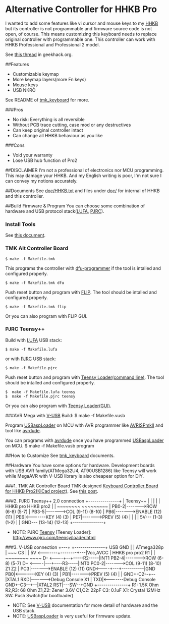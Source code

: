 Alternative Controller for HHKB Pro
===================================
I wanted to add some features like vi cursor and mouse keys to my [HHKB][HHKB] but its controller is not programmable and
firmware source code is not open, of course. This means customizing this keyboard needs to replace original 
controller with programmable one. This controller can work with HHKB Professional and Professional 2 model.

See [this thread][AltController] in geekhack.org.

[HHKB]: http://www.pfu.fujitsu.com/hhkeyboard/
[AltController]: http://geekhack.org/index.php?topic=12047.0
[Teensy]: http://www.pjrc.com/teensy/


##Features
* Customizable keymap
* More keymap layers(more Fn keys)
* Mouse keys
* USB NKRO

See README of [tmk_keyboard] for more.

[tmk_keyboard]: http://github.com/tmk/tmk_keyboard
 
###Pros
* No risk: Everything is all reversible
* Without PCB trace cutting, case mod or any destructives
* Can keep original controller intact
* Can change all HHKB behaviour as you like

###Cons
* Void your warranty
* Lose USB hub function of Pro2

##DISCLAIMER
I'm not a professional of electronics nor MCU programming. This may damage your HHKB.
And my English writing is poor, I'm not sure I can convey my notions accurately.


##Documents
See [doc/HHKB.txt](doc/HHKB.txt) and files under [doc/](doc/) for internal of HHKB and this controller.


##Build Firmware & Program
You can choose some combination of hardware and USB protocol stack([LUFA], [PJRC]).

### Install Tools
See [this document](../../doc/build.md).

### TMK Alt Controller Board
    $ make -f Makefile.tmk

This programs the controller with [dfu-programmer] if the tool is intalled and configured properly.

    $ make -f Makefile.tmk dfu

Push reset button and program with [FLIP]. The tool should be intalled and configured properly.

    $ make -f Makefile.tmk flip

Or you can also program with FLIP GUI.

[dfu-programmer]: http://dfu-programmer.sourceforge.net/
[FLIP]: http://www.atmel.com/tools/FLIP.aspx


### PJRC Teensy++
Build with [LUFA] USB stack:

    $ make -f Makefile.lufa

or with [PJRC] USB stack:

    $ make -f Makefile.pjrc

Push reset button and program with [Teensy Loader(command line)]. The tool should be intalled and configured properly.

    $  make -f Makefile.lufa teensy
    $  make -f Makefile.pjrc teensy

Or you can also program with [Teensy Loader(GUI)].

[LUFA]: http://www.fourwalledcubicle.com/LUFA.php
[PJRC]: http://www.pjrc.com/teensy/usb_keyboard.html
[Teensy Loader(command line)]: http://www.pjrc.com/teensy/loader_cli.html
[Teensy Loader(GUI)]: http://www.pjrc.com/teensy/loader.html


###AVR Mega with [V-USB]
Build:
    $ make -f Makefile.vusb

Program [USBaspLoader] on MCU with AVR programmer like [AVRISPmkII] and tool like [avrdude].

You can programs with [avrdude] once you have programmed [USBaspLoader] on MCU.
    $  make -f Makefile.vusb program

[AVRISPmkII]: http://www.atmel.com/tools/AVRISPMKII.aspx
[avrdude]: http://www.nongnu.org/avrdude/


##How to Customize
See [tmk_keyboard] documents.


##Hardware
You have some options for hardware. Development boards with USB AVR family(ATMega32U4, AT90USB1286) like Teensy will work while MegaAVR with V-USB library is also cheapear option for DIY.

###1. TMK Alt Controller Board
TMK designed [Keyboard Controller Board for HHKB Pro2(KiCad project)](https://github.com/tmk/HHKB_controller).
See [this post](http://geekhack.org/index.php?topic=12047.msg948923#msg948923).


###2. PJRC Teensy++ 2.0 connection
    +---------------+
    |   Teensy++    |
    |               |
    |               |               HHKB pro    HHKB pro2
    |               |               ~~~~~~~~    ~~~~~~~~~
    |          PB0-2|------->ROW    (6-8)       (5-7)
    |          PB3-5|------->COL    (9-11)      (8-10)
    |            PB6|------->ENABLE (12)        (11)
    |            PE6|<-------KEY    (4)         (3)
    |            PE7|------->PREV   (5)         (4)
    |               |
    |               |   5V---       (1-3)       (1-2)
    |               |  GND---       (13-14)     (12-13)
    +---------------+

- NOTE: PJRC [Teensy](http://www.pjrc.com/teensy/)
[Teensy Loader]: http://www.pjrc.com/teensy/loader.html

###3. V-USB connection
                    +---+   +---------------+
    USB            GND  |   |   ATmega328p  |
    ~~~                 C3  |               |
    5V <-------+--------+---|Vcc,AVCC       |               HHKB pro    pro2
               R1           |               |               ~~~~~~~~    ~~~~
    D- <----+--+-----R2-----|INT1      PB2-4|------->ROW    (6-8)       (5-7)
    D+ <----|---+----R3-----|INT0      PC0-2|------->COL    (9-11)      (8-10)
            Z1  Z2          |            PC3|------->ENABLE (12)        (11)
    GND<----+---+-----------|GND         PB0|<-------KEY    (4)         (3)
                            |            PB1|------->PREV   (5)         (4)
                            |               |
                GND+-C2--+--|XTAL1       RXD|------->Debug Console
                         X1 |            TXD|<-------Debug Console
                GND+-C3--+--|XTAL2       RST|---SW--+GND
                            +---------------+
    R1:     1.5K Ohm
    R2,R3:  68 Ohm
    Z1,Z2:  Zener 3.6V
    C1,C2:  22pF
    C3:     0.1uF
    X1:     Crystal 12MHz
    SW:     Push Switch(for bootloader)

- NOTE: See [V-USB] documentation for more detail of hardware and the USB stack.
- NOTE: [USBaspLoader] is very useful for firmware update.

[V-USB]: http://www.obdev.at/products/vusb/index.html
[USBaspLoader]: http://www.obdev.at/products/vusb/usbasploader.html
